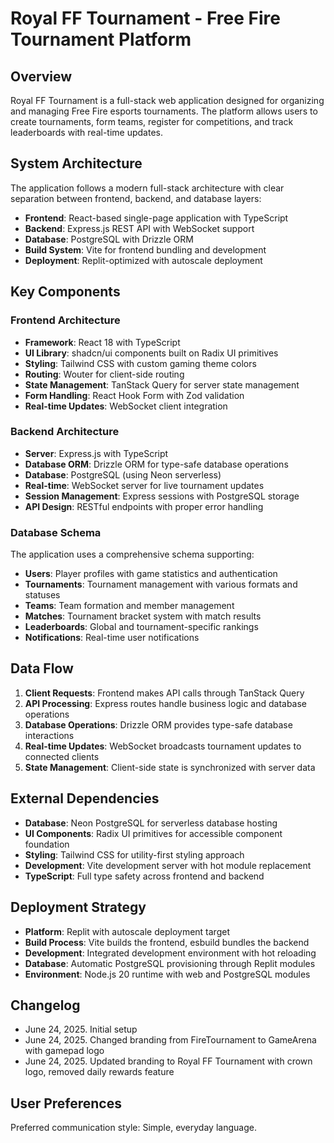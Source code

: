 # Royal FF Tournament - Free Fire Tournament Platform

## Overview
Royal FF Tournament is a full-stack web application designed for organizing and managing Free Fire esports tournaments. The platform allows users to create tournaments, form teams, register for competitions, and track leaderboards with real-time updates.

## System Architecture
The application follows a modern full-stack architecture with clear separation between frontend, backend, and database layers:

- **Frontend**: React-based single-page application with TypeScript
- **Backend**: Express.js REST API with WebSocket support
- **Database**: PostgreSQL with Drizzle ORM
- **Build System**: Vite for frontend bundling and development
- **Deployment**: Replit-optimized with autoscale deployment

## Key Components

### Frontend Architecture
- **Framework**: React 18 with TypeScript
- **UI Library**: shadcn/ui components built on Radix UI primitives
- **Styling**: Tailwind CSS with custom gaming theme colors
- **Routing**: Wouter for client-side routing
- **State Management**: TanStack Query for server state management
- **Form Handling**: React Hook Form with Zod validation
- **Real-time Updates**: WebSocket client integration

### Backend Architecture
- **Server**: Express.js with TypeScript
- **Database ORM**: Drizzle ORM for type-safe database operations
- **Database**: PostgreSQL (using Neon serverless)
- **Real-time**: WebSocket server for live tournament updates
- **Session Management**: Express sessions with PostgreSQL storage
- **API Design**: RESTful endpoints with proper error handling

### Database Schema
The application uses a comprehensive schema supporting:
- **Users**: Player profiles with game statistics and authentication
- **Tournaments**: Tournament management with various formats and statuses
- **Teams**: Team formation and member management
- **Matches**: Tournament bracket system with match results
- **Leaderboards**: Global and tournament-specific rankings
- **Notifications**: Real-time user notifications

## Data Flow
1. **Client Requests**: Frontend makes API calls through TanStack Query
2. **API Processing**: Express routes handle business logic and database operations
3. **Database Operations**: Drizzle ORM provides type-safe database interactions
4. **Real-time Updates**: WebSocket broadcasts tournament updates to connected clients
5. **State Management**: Client-side state is synchronized with server data

## External Dependencies
- **Database**: Neon PostgreSQL for serverless database hosting
- **UI Components**: Radix UI primitives for accessible component foundation
- **Styling**: Tailwind CSS for utility-first styling approach
- **Development**: Vite development server with hot module replacement
- **TypeScript**: Full type safety across frontend and backend

## Deployment Strategy
- **Platform**: Replit with autoscale deployment target
- **Build Process**: Vite builds the frontend, esbuild bundles the backend
- **Development**: Integrated development environment with hot reloading
- **Database**: Automatic PostgreSQL provisioning through Replit modules
- **Environment**: Node.js 20 runtime with web and PostgreSQL modules

## Changelog
- June 24, 2025. Initial setup
- June 24, 2025. Changed branding from FireTournament to GameArena with gamepad logo
- June 24, 2025. Updated branding to Royal FF Tournament with crown logo, removed daily rewards feature

## User Preferences
Preferred communication style: Simple, everyday language.